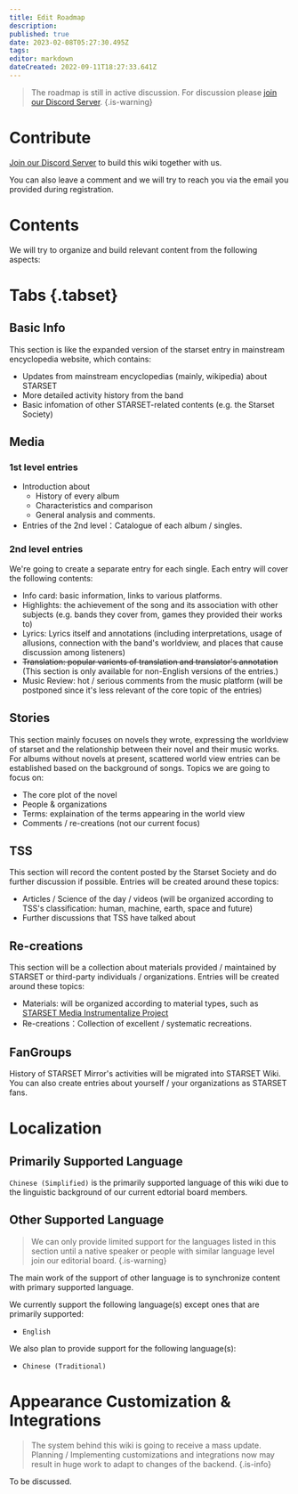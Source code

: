 ```yaml
---
title: Edit Roadmap
description: 
published: true
date: 2023-02-08T05:27:30.495Z
tags: 
editor: markdown
dateCreated: 2022-09-11T18:27:33.641Z
---
```


> The roadmap is still in active discussion. For discussion please [join our Discord Server](https://discord.gg/zhEqePWneb).
{.is-warning}

# Contribute
[Join our Discord Server](https://discord.gg/zhEqePWneb) to build this wiki together with us.

You can also leave a comment and we will try to reach you via the email you provided during registration.

# Contents

We will try to organize and build relevant content from the following aspects:

# Tabs {.tabset}
## Basic Info

This section is like the expanded version of the starset entry in mainstream encyclopedia website, which contains:

- Updates from mainstream encyclopedias (mainly, wikipedia) about STARSET
- More detailed activity history from the band
- Basic infomation of other STARSET-related contents (e.g. the Starset Society)

## Media

### 1st level entries
- Introduction about
	- History of every album
  - Characteristics and comparison
  - General analysis and comments.
- Entries of the 2nd level：Catalogue of each album / singles.

### 2nd level entries
We're going to create a separate entry for each single. Each entry will cover the following contents:

- Info card: basic information, links to various platforms.
- Highlights: the achievement of the song and its association with other subjects (e.g. bands they cover from, games they provided their works to)
- Lyrics: Lyrics itself and annotations (including interpretations, usage of allusions, connection with the band's worldview, and places that cause discussion among listeners)
- ~~Translation: popular varients of translation and translator's annotation~~ (This section is only available for non-English versions of the entries.)
- Music Review: hot / serious comments from the music platform (will be postponed since it's less relevant of the core topic of the entries)

## Stories

This section mainly focuses on novels they wrote, expressing the worldview of starset and the relationship between their novel and their music works. For albums without novels at present, scattered world view entries can be established based on the background of songs.
Topics we are going to focus on:
- The core plot of the novel
- People & organizations
- Terms: explaination of the terms appearing in the world view
- Comments / re-creations (not our current focus)

## TSS

This section will record the content posted by the Starset Society and do further discussion if possible.
Entries will be created around these topics:
- Articles / Science of the day / videos (will be organized according to TSS's classification: human, machine, earth, space and future)
- Further discussions that TSS have talked about

## Re-creations

This section will be a collection about materials provided / maintained by STARSET or third-party individuals / organizations.
Entries will be created around these topics:
- Materials: will be organized according to material types, such as [STARSET Media Instrumentalize Project](/en/STARSET-Media-Instrumentalize-Project)
- Re-creations：Collection of excellent / systematic recreations.

## FanGroups

History of STARSET Mirror's activities will be migrated into STARSET Wiki. You can also create entries about yourself / your organizations as STARSET fans.

# Localization
## Primarily Supported Language
`Chinese (Simplified)` is the primarily supported language of this wiki due to the linguistic background of our current edtorial board members.

## Other Supported Language
> We can only provide limited support for the languages listed in this section until a native speaker or people with similar language level join our editorial board.
{.is-warning}

The main work of the support of other language is to synchronize content with primary supported language.

We currently support the following language(s) except ones that are primarily supported:
- `English`

We also plan to provide support for the following language(s):
- `Chinese (Traditional)`



# Appearance Customization & Integrations

> The system behind this wiki is going to receive a mass update. Planning / Implementing customizations and integrations now may result in huge work to adapt to changes of the backend.
{.is-info}

To be discussed.